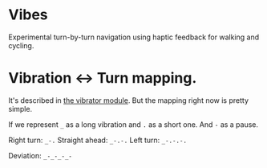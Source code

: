 # Vibes

Experimental turn-by-turn navigation using haptic feedback for walking and cycling.

# Vibration <-> Turn mapping.

It's described in [the vibrator module](lib/vibrator/index.ts). But the mapping right now is pretty simple.

If we represent `_` as a long vibration and `.` as a short one. And `-` as a pause.


Right turn: `_-.`
Straight ahead: `_-.-.`
Left turn: `_-.-.-.`

Deviation: `_-_-_-_-`
